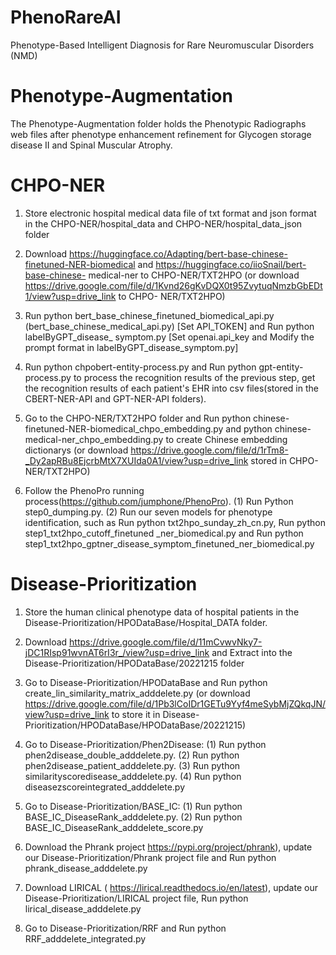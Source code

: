 # PhenoRareAI
Phenotype-Based Intelligent Diagnosis for Rare Neuromuscular Disorders (NMD) 


# Phenotype-Augmentation

The Phenotype-Augmentation folder holds the Phenotypic Radiographs web files after phenotype enhancement refinement for Glycogen storage disease II and Spinal Muscular Atrophy.


# CHPO-NER

1. Store electronic hospital medical data  file of txt format and json format in the CHPO-NER/hospital_data and CHPO-NER/hospital_data_json folder

2. Download https://huggingface.co/Adapting/bert-base-chinese-finetuned-NER-biomedical and https://huggingface.co/iioSnail/bert-base-chinese- medical-ner to CHPO-NER/TXT2HPO (or download https://drive.google.com/file/d/1Kvnd26gKvDQX0t95ZvytuqNmzbGbEDt1/view?usp=drive_link to CHPO- NER/TXT2HPO)

3. Run python bert_base_chinese_finetuned_biomedical_api.py (bert_base_chinese_medical_api.py) [Set API_TOKEN] and Run python labelByGPT_disease_ symptom.py [Set openai.api_key and Modify the prompt format in labelByGPT_disease_symptom.py]

4. Run python chpobert-entity-process.py and Run python gpt-entity-process.py to process the recognition results of the previous step, get the recognition results of each patient's EHR into csv files(stored in the CBERT-NER-API and GPT-NER-API folders).

5. Go to the CHPO-NER/TXT2HPO folder and Run python chinese-finetuned-NER-biomedical_chpo_embedding.py and python chinese-medical-ner_chpo_embedding.py to create Chinese embedding dictionarys (or download https://drive.google.com/file/d/1rTm8-_Dy2apRBu8EjcrbMtX7XUIda0A1/view?usp=drive_link stored in CHPO-NER/TXT2HPO)

6. Follow the PhenoPro running process(https://github.com/jumphone/PhenoPro). (1) Run Python step0_dumping.py. (2) Run our seven models for phenotype identification, such as Run python txt2hpo_sunday_zh_cn.py, Run python step1_txt2hpo_cutoff_finetuned _ner_biomedical.py and Run python step1_txt2hpo_gptner_disease_symptom_finetuned_ner_biomedical.py


# Disease-Prioritization

1. Store the human clinical phenotype data of hospital patients in the Disease-Prioritization/HPODataBase/Hospital_DATA folder.

2. Download https://drive.google.com/file/d/11mCvwvNky7-jDC1RIsp91wvnAT6rI3r_/view?usp=drive_link and Extract into the Disease-Prioritization/HPODataBase/20221215 folder

3. Go to Disease-Prioritization/HPODataBase and Run python create_lin_similarity_matrix_adddelete.py (or download https://drive.google.com/file/d/1Pb3lCoIDr1GETu9Yyf4meSybMjZQkqJN/view?usp=drive_link to store it in Disease-Prioritization/HPODataBase/HPODataBase/20221215)

4. Go to Disease-Prioritization/Phen2Disease: (1) Run python phen2disease_double_adddelete.py. (2) Run python phen2disease_patient_adddelete.py. (3) Run python similarityscoredisease_adddelete.py. (4) Run python diseasezscoreintegrated_adddelete.py

6. Go to Disease-Prioritization/BASE_IC: (1) Run python BASE_IC_DiseaseRank_adddelete.py. (2) Run python BASE_IC_DiseaseRank_adddelete_score.py

7. Download the Phrank project https://pypi.org/project/phrank), update our Disease-Prioritization/Phrank project file and Run python phrank_disease_adddelete.py

8. Download LIRICAL ( https://lirical.readthedocs.io/en/latest), update our Disease-Prioritization/LIRICAL project file, Run python lirical_disease_adddelete.py

9. Go to Disease-Prioritization/RRF and Run python RRF_adddelete_integrated.py
